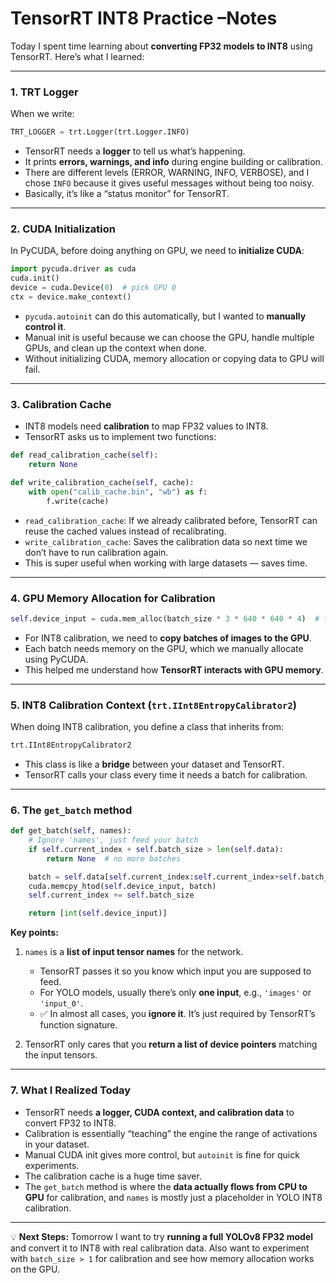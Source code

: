 

# TensorRT INT8 Practice –Notes

Today I spent time learning about **converting FP32 models to INT8** using TensorRT. Here’s what I learned:

---

### 1. **TRT Logger**

When we write:

```python
TRT_LOGGER = trt.Logger(trt.Logger.INFO)
```

* TensorRT needs a **logger** to tell us what’s happening.
* It prints **errors, warnings, and info** during engine building or calibration.
* There are different levels (ERROR, WARNING, INFO, VERBOSE), and I chose `INFO` because it gives useful messages without being too noisy.
* Basically, it’s like a “status monitor” for TensorRT.

---

### 2. **CUDA Initialization**

In PyCUDA, before doing anything on GPU, we need to **initialize CUDA**:

```python
import pycuda.driver as cuda
cuda.init()
device = cuda.Device(0)  # pick GPU 0
ctx = device.make_context()
```

* `pycuda.autoinit` can do this automatically, but I wanted to **manually control it**.
* Manual init is useful because we can choose the GPU, handle multiple GPUs, and clean up the context when done.
* Without initializing CUDA, memory allocation or copying data to GPU will fail.

---

### 3. **Calibration Cache**

* INT8 models need **calibration** to map FP32 values to INT8.
* TensorRT asks us to implement two functions:

```python
def read_calibration_cache(self):
    return None

def write_calibration_cache(self, cache):
    with open("calib_cache.bin", "wb") as f:
        f.write(cache)
```

* `read_calibration_cache`: If we already calibrated before, TensorRT can reuse the cached values instead of recalibrating.
* `write_calibration_cache`: Saves the calibration data so next time we don’t have to run calibration again.
* This is super useful when working with large datasets — saves time.

---

### 4. **GPU Memory Allocation for Calibration**

```python
self.device_input = cuda.mem_alloc(batch_size * 3 * 640 * 640 * 4)  # float32 size
```

* For INT8 calibration, we need to **copy batches of images to the GPU**.
* Each batch needs memory on the GPU, which we manually allocate using PyCUDA.
* This helped me understand how **TensorRT interacts with GPU memory**.

---

### 5. **INT8 Calibration Context (`trt.IInt8EntropyCalibrator2`)**

When doing INT8 calibration, you define a class that inherits from:

```python
trt.IInt8EntropyCalibrator2
```

* This class is like a **bridge** between your dataset and TensorRT.
* TensorRT calls your class every time it needs a batch for calibration.

---

### 6. **The `get_batch` method**

```python
def get_batch(self, names):
    # Ignore 'names', just feed your batch
    if self.current_index + self.batch_size > len(self.data):
        return None  # no more batches

    batch = self.data[self.current_index:self.current_index+self.batch_size].ravel()
    cuda.memcpy_htod(self.device_input, batch)
    self.current_index += self.batch_size

    return [int(self.device_input)]
```

**Key points:**

1. `names` is a **list of input tensor names** for the network.

   * TensorRT passes it so you know which input you are supposed to feed.
   * For YOLO models, usually there’s only **one input**, e.g., `'images'` or `'input_0'`.
   * ✅ In almost all cases, you **ignore it**. It’s just required by TensorRT’s function signature.

2. TensorRT only cares that you **return a list of device pointers** matching the input tensors.

---

### 7. **What I Realized Today**

* TensorRT needs **a logger, CUDA context, and calibration data** to convert FP32 to INT8.
* Calibration is essentially “teaching” the engine the range of activations in your dataset.
* Manual CUDA init gives more control, but `autoinit` is fine for quick experiments.
* The calibration cache is a huge time saver.
* The `get_batch` method is where the **data actually flows from CPU to GPU** for calibration, and `names` is mostly just a placeholder in YOLO INT8 calibration.

---

💡 **Next Steps:**
Tomorrow I want to try **running a full YOLOv8 FP32 model** and convert it to INT8 with real calibration data. Also want to experiment with `batch_size > 1` for calibration and see how memory allocation works on the GPU.

